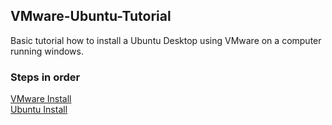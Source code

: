 ## VMware-Ubuntu-Tutorial
Basic tutorial how to install a Ubuntu Desktop using VMware on a computer running windows.

### Steps in order 

[VMware Install](https://github.com/Daboulch/VMware-Ubuntu-Tutorial/blob/main/Ubuntu%20Install)  
[Ubuntu Install](https://github.com/Daboulch/VMware-Ubuntu-Tutorial/blob/main/Ubuntu%20Install)
